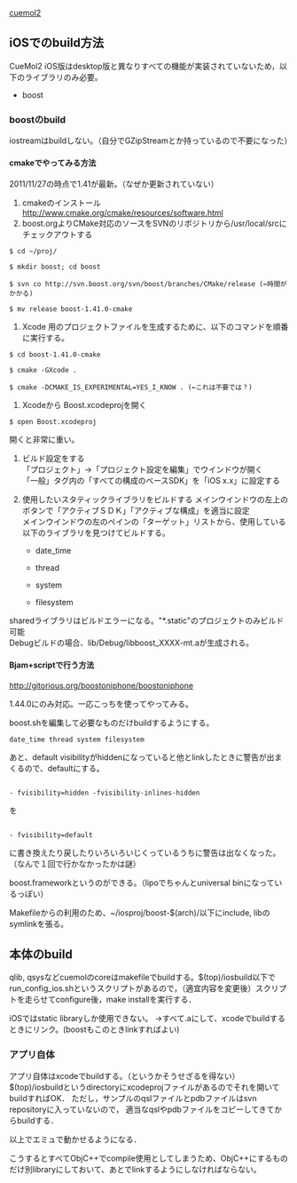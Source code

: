 [cuemol2](../../cuemol2)

## iOSでのbuild方法
CueMol2 iOS版はdesktop版と異なりすべての機能が実装されていないため，以下のライブラリのみ必要。

-  boost

### boostのbuild
iostreamはbuildしない。（自分でGZipStreamとか持っているので不要になった）

#### cmakeでやってみる方法
2011/11/27の時点で1.41が最新。（なぜか更新されていない）

1. cmakeのインストール
http://www.cmake.org/cmake/resources/software.html
1. boost.orgよりCMake対応のソースをSVNのリポジトリから/usr/local/srcにチェックアウトする
```
$ cd ~/proj/
```
```
$ mkdir boost; cd boost
```
```
$ svn co http://svn.boost.org/svn/boost/branches/CMake/release (←時間がかかる)
```
```
$ mv release boost-1.41.0-cmake
```
1. Xcode 用のプロジェクトファイルを生成するために、以下のコマンドを順番に実行する。
```
$ cd boost-1.41.0-cmake
```
```
$ cmake -GXcode .
```
```
$ cmake -DCMAKE_IS_EXPERIMENTAL=YES_I_KNOW . (←これは不要では？)
```
1. Xcodeから Boost.xcodeprojを開く
```
$ open Boost.xcodeproj
```
開くと非常に重い。
1. ビルド設定をする<br />
「プロジェクト」→「プロジェクト設定を編集」でウインドウが開く<br />
「一般」タグ内の「すべての構成のベースSDK」を「iOS x.x」に設定する<br />
1. 使用したいスタティックライブラリをビルドする
メインウインドウの左上のボタンで「アクティブＳＤＫ」「アクティブな構成」を適当に設定<br />
メインウインドウの左のペインの「ターゲット」リストから、使用している以下のライブラリを見つけてビルドする。

    -  date_time

    -  thread

    -  system

    -  filesystem

sharedライブラリはビルドエラーになる。"*.static"のプロジェクトのみビルド可能<br />
Debugビルドの場合、lib/Debug/libboost_XXXX-mt.aが生成される。<br />

#### Bjam+scriptで行う方法
http://gitorious.org/boostoniphone/boostoniphone

1.44.0にのみ対応。一応こっちを使ってやってみる。

boost.shを編集して必要なものだけbuildするようにする。
```
date_time thread system filesystem
```

あと、default visibilityがhiddenになっていると他とlinkしたときに警告が出まくるので、defaultにする。
```

- fvisibility=hidden -fvisibility-inlines-hidden
```
を
```

- fvisibility=default
```
に書き換えたり戻したりいろいろいじくっているうちに警告は出なくなった。（なんで１回で行かなかったかは謎）

boost.frameworkというのができる。（lipoでちゃんとuniversal binになっているっぽい）

Makefileからの利用のため、~/iosproj/boost-$(arch)/以下にinclude, libのsymlinkを張る。

## 本体のbuild
qlib, qsysなどcuemolのcoreはmakefileでbuildする。$(top)/iosbuild以下でrun_config_ios.shというスクリプトがあるので，（適宜内容を変更後）スクリプトを走らせてconfigure後，make installを実行する．

iOSではstatic libraryしか使用できない。
→すべて.aにして、xcodeでbuildするときにリンク。(boostもこのときlinkすればよい)

### アプリ自体
アプリ自体はxcodeでbuildする。（というかそうせざるを得ない）
$(top)/iosbuildというdirectoryにxcodeprojファイルがあるのでそれを開いてbuildすればOK．
ただし，サンプルのqslファイルとpdbファイルはsvn repositoryに入っていないので，
適当なqslやpdbファイルをコピーしてきてからbuildする．

以上でエミュで動かせるようになる．


こうするとすべてObjC++でcompile使用としてしまうため、ObjC++にするものだけ別libraryにしておいて、あとでlinkするようにしなければならない。
